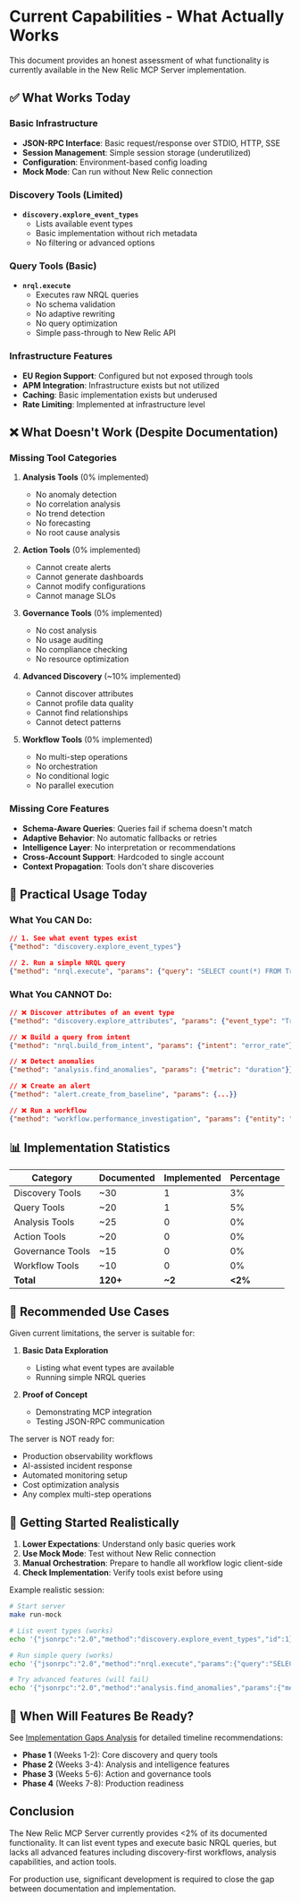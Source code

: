 # Current Capabilities - What Actually Works

This document provides an honest assessment of what functionality is currently available in the New Relic MCP Server implementation.

## ✅ What Works Today

### Basic Infrastructure
- **JSON-RPC Interface**: Basic request/response over STDIO, HTTP, SSE
- **Session Management**: Simple session storage (underutilized)
- **Configuration**: Environment-based config loading
- **Mock Mode**: Can run without New Relic connection

### Discovery Tools (Limited)
- **`discovery.explore_event_types`**
  - Lists available event types
  - Basic implementation without rich metadata
  - No filtering or advanced options

### Query Tools (Basic)
- **`nrql.execute`**
  - Executes raw NRQL queries
  - No schema validation
  - No adaptive rewriting
  - No query optimization
  - Simple pass-through to New Relic API

### Infrastructure Features
- **EU Region Support**: Configured but not exposed through tools
- **APM Integration**: Infrastructure exists but not utilized
- **Caching**: Basic implementation exists but underused
- **Rate Limiting**: Implemented at infrastructure level

## ❌ What Doesn't Work (Despite Documentation)

### Missing Tool Categories
1. **Analysis Tools** (0% implemented)
   - No anomaly detection
   - No correlation analysis
   - No trend detection
   - No forecasting
   - No root cause analysis

2. **Action Tools** (0% implemented)
   - Cannot create alerts
   - Cannot generate dashboards
   - Cannot modify configurations
   - Cannot manage SLOs

3. **Governance Tools** (0% implemented)
   - No cost analysis
   - No usage auditing
   - No compliance checking
   - No resource optimization

4. **Advanced Discovery** (~10% implemented)
   - Cannot discover attributes
   - Cannot profile data quality
   - Cannot find relationships
   - Cannot detect patterns

5. **Workflow Tools** (0% implemented)
   - No multi-step operations
   - No orchestration
   - No conditional logic
   - No parallel execution

### Missing Core Features
- **Schema-Aware Queries**: Queries fail if schema doesn't match
- **Adaptive Behavior**: No automatic fallbacks or retries
- **Intelligence Layer**: No interpretation or recommendations
- **Cross-Account Support**: Hardcoded to single account
- **Context Propagation**: Tools don't share discoveries

## 🔧 Practical Usage Today

### What You CAN Do:
```json
// 1. See what event types exist
{"method": "discovery.explore_event_types"}

// 2. Run a simple NRQL query
{"method": "nrql.execute", "params": {"query": "SELECT count(*) FROM Transaction"}}
```

### What You CANNOT Do:
```json
// ❌ Discover attributes of an event type
{"method": "discovery.explore_attributes", "params": {"event_type": "Transaction"}}

// ❌ Build a query from intent
{"method": "nrql.build_from_intent", "params": {"intent": "error_rate"}}

// ❌ Detect anomalies
{"method": "analysis.find_anomalies", "params": {"metric": "duration"}}

// ❌ Create an alert
{"method": "alert.create_from_baseline", "params": {...}}

// ❌ Run a workflow
{"method": "workflow.performance_investigation", "params": {"entity": "..."}}
```

## 📊 Implementation Statistics

| Category | Documented | Implemented | Percentage |
|----------|------------|-------------|------------|
| Discovery Tools | ~30 | 1 | 3% |
| Query Tools | ~20 | 1 | 5% |
| Analysis Tools | ~25 | 0 | 0% |
| Action Tools | ~20 | 0 | 0% |
| Governance Tools | ~15 | 0 | 0% |
| Workflow Tools | ~10 | 0 | 0% |
| **Total** | **120+** | **~2** | **<2%** |

## 🎯 Recommended Use Cases

Given current limitations, the server is suitable for:

1. **Basic Data Exploration**
   - Listing what event types are available
   - Running simple NRQL queries

2. **Proof of Concept**
   - Demonstrating MCP integration
   - Testing JSON-RPC communication

The server is NOT ready for:
- Production observability workflows
- AI-assisted incident response
- Automated monitoring setup
- Cost optimization analysis
- Any complex multi-step operations

## 🚦 Getting Started Realistically

1. **Lower Expectations**: Understand only basic queries work
2. **Use Mock Mode**: Test without New Relic connection
3. **Manual Orchestration**: Prepare to handle all workflow logic client-side
4. **Check Implementation**: Verify tools exist before using

Example realistic session:
```bash
# Start server
make run-mock

# List event types (works)
echo '{"jsonrpc":"2.0","method":"discovery.explore_event_types","id":1}' | ./bin/mcp-server

# Run simple query (works)
echo '{"jsonrpc":"2.0","method":"nrql.execute","params":{"query":"SELECT count(*) FROM Transaction"},"id":2}' | ./bin/mcp-server

# Try advanced features (will fail)
echo '{"jsonrpc":"2.0","method":"analysis.find_anomalies","params":{"metric":"duration"},"id":3}' | ./bin/mcp-server
```

## 📅 When Will Features Be Ready?

See [Implementation Gaps Analysis](./IMPLEMENTATION_GAPS_ANALYSIS.md) for detailed timeline recommendations:
- **Phase 1** (Weeks 1-2): Core discovery and query tools
- **Phase 2** (Weeks 3-4): Analysis and intelligence features
- **Phase 3** (Weeks 5-6): Action and governance tools
- **Phase 4** (Weeks 7-8): Production readiness

## Conclusion

The New Relic MCP Server currently provides <2% of its documented functionality. It can list event types and execute basic NRQL queries, but lacks all advanced features including discovery-first workflows, analysis capabilities, and action tools. 

For production use, significant development is required to close the gap between documentation and implementation.
